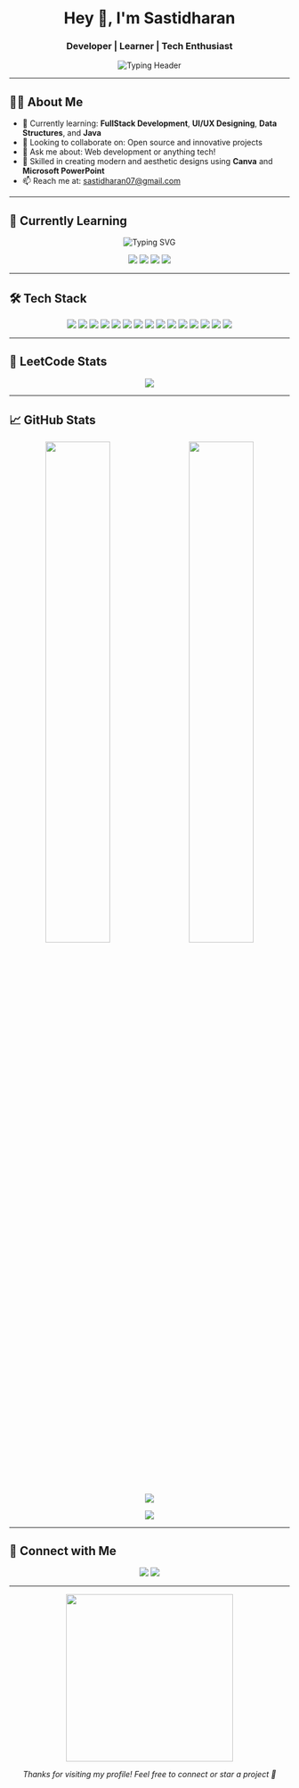 <h1 align="center">Hey 👋, I'm Sastidharan</h1>
<h3 align="center">Developer | Learner | Tech Enthusiast</h3>

<p align="center">
  <img src="https://readme-typing-svg.herokuapp.com?font=Fira+Code&size=22&duration=2000&pause=1000&center=true&vCenter=true&width=500&lines=Crafting+Dream+Experiences;Designing+Interfaces+with+Passion;Solving+Problems+with+Code" alt="Typing Header" />
</p>

---

## 🧑‍💻 About Me

- 🌱 Currently learning: **FullStack Development**, **UI/UX Designing**, **Data Structures**, and **Java**  
- 👯 Looking to collaborate on: Open source and innovative projects  
- 💬 Ask me about: Web development or anything tech!  
- 🎨 Skilled in creating modern and aesthetic designs using **Canva** and **Microsoft PowerPoint** 
- 📫 Reach me at: sastidharan07@gmail.com  


---

## 🚀 Currently Learning

<p align="center">
  <img src="https://readme-typing-svg.herokuapp.com?font=Fira+Code&size=22&duration=2000&pause=1000&center=true&vCenter=true&width=500&lines=Currently+Learning..." alt="Typing SVG" />
</p>

<p align="center">
  <img src="https://img.shields.io/badge/FullStack%20Development-61DAFB?style=for-the-badge&logo=react&logoColor=white" />
  <img src="https://img.shields.io/badge/UI%2FUX%20Design-F4B400?style=for-the-badge&logo=figma&logoColor=white" />
  <img src="https://img.shields.io/badge/Data%20Structures-0A66C2?style=for-the-badge&logo=leetcode&logoColor=white" />
  <img src="https://img.shields.io/badge/Java-007396?style=for-the-badge&logo=java&logoColor=white" />
</p>

---

## 🛠️ Tech Stack

<p align="center">
  <img src="https://img.shields.io/badge/HTML5-E34F26?style=for-the-badge&logo=html5&logoColor=white" />
  <img src="https://img.shields.io/badge/CSS3-1572B6?style=for-the-badge&logo=css3&logoColor=white" />
  <img src="https://img.shields.io/badge/Java-007396?style=for-the-badge&logo=java&logoColor=white" />
  <img src="https://img.shields.io/badge/Python-007396?style=for-the-badge&logo=java&logoColor=white" />
  <img src="https://img.shields.io/badge/C-007396?style=for-the-badge&logo=java&logoColor=white" />
  <img src="https://img.shields.io/badge/Selenium-43B02A?style=for-the-badge&logo=selenium&logoColor=white" />
  <img src="https://img.shields.io/badge/Node.js-339933?style=for-the-badge&logo=node.js&logoColor=white" />
  <img src="https://img.shields.io/badge/Express.js-000000?style=for-the-badge&logo=express&logoColor=white" />
  <img src="https://img.shields.io/badge/EJS-8BC34A?style=for-the-badge&logo=ejs&logoColor=white" />
  <img src="https://img.shields.io/badge/SQLite-003B57?style=for-the-badge&logo=sqlite&logoColor=white" />
  <img src="https://img.shields.io/badge/Git-F05032?style=for-the-badge&logo=git&logoColor=white" />
  <img src="https://img.shields.io/badge/VSCode-007ACC?style=for-the-badge&logo=visual-studio-code&logoColor=white" />
  <img src="https://img.shields.io/badge/Figma-F24E1E?style=for-the-badge&logo=figma&logoColor=white" />
  <img src="https://img.shields.io/badge/Canva-00C4CC?style=for-the-badge&logo=canva&logoColor=white" />
  <img src="https://img.shields.io/badge/MS%20PowerPoint-B7472A?style=for-the-badge&logo=microsoft-powerpoint&logoColor=white" />
</p>


---

## 🧠 LeetCode Stats

<p align="center">
  <img src="https://leetcard.jacoblin.cool/Sastidharan_07?theme=dark&font=Boogaloo&ext=heatmap" />
</p>

---


## 📈 GitHub Stats

<p align="center">
  <img src="https://github-readme-stats.vercel.app/api?username=Sastidharan07&show_icons=true&theme=radical&hide_border=true" width="48%" />
  &nbsp;&nbsp;
  <img src="https://github-readme-stats.vercel.app/api/top-langs/?username=Sastidharan07&layout=compact&theme=radical&hide_border=true" width="48%" />
</p>
<p align="center">
  <img src="https://github-readme-streak-stats.herokuapp.com/?user=Sastidharan07&theme=radical&hide_border=true" />
</p>
<p align="center"> <img src="https://github-readme-activity-graph.vercel.app/graph?username=Sastidharan07&theme=rogue&area=true&hide_border=true" /> </p>

---

## 🔗 Connect with Me

<p align="center">
  <a href="mailto:sastidharan07@gmail.com"><img src="https://img.shields.io/badge/Gmail-D14836?style=for-the-badge&logo=gmail&logoColor=white" /></a>
  <a href="https://www.linkedin.com/in/sastidharan7"><img src="https://img.shields.io/badge/LinkedIn-0077B5?style=for-the-badge&logo=linkedin&logoColor=white" /></a>
</p>

---

<p align="center">
  <img src="https://media.giphy.com/media/v1.Y2lkPTc5MGI3NjExdHJhbWJvbnktc3Rvcnkta2V5Ym9hcmQtdHJhbnNpdGlvbnMtYmV0d2Vlbi1mcmFtZXMtYmFuYW5hL3hrbXBrd3lqdzR5Y3RuMXVwdnpvdXR5aDI2bSZlcD12MV9naWZzX3NlYXJjaCZjdD1n/xkmpr6uovk5yctn1upvzoutyh262/giphy.gif" width="300" />
</p>

<p align="center"><i>Thanks for visiting my profile! Feel free to connect or star a project 🌟</i></p>

